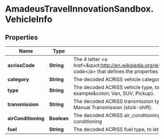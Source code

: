 # AmadeusTravelInnovationSandbox.VehicleInfo

## Properties
Name | Type | Description | Notes
------------ | ------------- | ------------- | -------------
**acrissCode** | **String** | The 4 letter &lt;a href&#x3D;\&quot;http://en.wikipedia.org/wiki/ACRISS_Car_Classification_Code\&quot;&gt;ACRISS code&lt;/a&gt; that defines the properties of vehicle being rented. | 
**category** | **String** | The decoded ACRISS vehicle category (For example&amp;colon; Economy, Luxury, Standard). | 
**type** | **String** | The decoded ACRISS vehicle type, to let you know what kind of vehicle this is (For example&amp;colon; Van, SUV, Pickup). | [optional] 
**transmission** | **String** | The decoded ACRISS transmission type, to let you know if this vehicle is Automatic or Manual Transmission (stick-shift). | [optional] 
**airConditioning** | **Boolean** | The decoded ACRISS air_conditioning information, to let you know if this vehicle has air conditioning | [optional] 
**fuel** | **String** | The decoded ACRISS fuel type, to let you know if this vehicle is hybrid, electric, etc. | [optional] 


